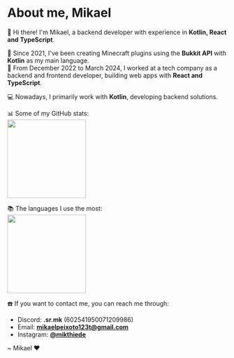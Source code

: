 # About me, Mikael

👋 Hi there! I'm Mikael, a backend developer with experience in **Kotlin, React and TypeScript**.<br>

🔧 Since 2021, I've been creating Minecraft plugins using the **Bukkit API** with **Kotlin** as my main language.<br>
📅 From December 2022 to March 2024, I worked at a tech company as a backend and frontend developer, building web apps with **React and TypeScript**.

💻 Nowadays, I primarily work with **Kotlin**, developing backend solutions.

📊 Some of my GitHub stats:<br>
<img height="180em" src="https://github-readme-stats.vercel.app/api?username=MikaelMaster&show_icons=true&theme=dracula&include_all_commits=true&count_private=true"/><br>

📚 The languages I use the most:<br>
<img height="180em" src="https://github-readme-stats.vercel.app/api/top-langs/?username=MikaelMaster&layout=compact&langs_count=7&theme=dracula&count_private=true"/><br>

☎️ If you want to contact me, you can reach me through:<br>
- Discord: **.sr.mk** (602541950071209986)
- Email: **mikaelpeixoto123t@gmail.com**
- Instagram: **[@mikthiede](https://www.instagram.com/mikthiede)**<br>

~ Mikael ❤
